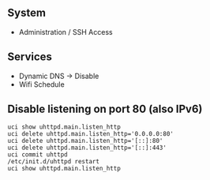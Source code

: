 ## System

  * Administration / SSH Access



## Services

  * Dynamic DNS -> Disable
  * Wifi Schedule



## Disable listening on port 80 (also IPv6)

    uci show uhttpd.main.listen_http
    uci delete uhttpd.main.listen_http='0.0.0.0:80'
    uci delete uhttpd.main.listen_http='[::]:80'
    uci delete uhttpd.main.listen_http='[::]:443'
    uci commit uhttpd
    /etc/init.d/uhttpd restart
    uci show uhttpd.main.listen_http

